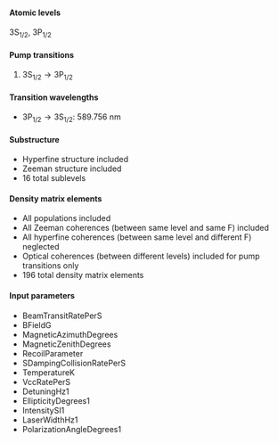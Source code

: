 #### Atomic levels

$\text{3S} _{1/2}$, $\text{3P} _{1/2}$

#### Pump transitions

1. $\text{3S} _{1/2}\to \text{3P} _{1/2}$

#### Transition wavelengths

- $\text{3P} _{1/2}\to \text{3S} _{1/2}$: 589.756 nm

#### Substructure

- Hyperfine structure included
- Zeeman structure included
- 16 total sublevels

#### Density matrix elements

- All populations included
- All Zeeman coherences (between same level and same F) included
- All hyperfine coherences (between same level and different F) neglected
- Optical coherences (between different levels) included for pump transitions only
- 196 total density matrix elements

#### Input parameters

- BeamTransitRatePerS
- BFieldG
- MagneticAzimuthDegrees
- MagneticZenithDegrees
- RecoilParameter
- SDampingCollisionRatePerS
- TemperatureK
- VccRatePerS
- DetuningHz1
- EllipticityDegrees1
- IntensitySI1
- LaserWidthHz1
- PolarizationAngleDegrees1